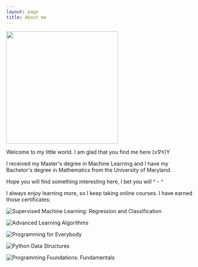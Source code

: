 ```yaml
---
layout: page
title: About me
---
```


<img src="{{ '/pics/IMG_0621.jpg' | relative_url }}" width="300px">

Welcome to my little world.  I am glad that you find me here (≥∇≤)Y

I received my Master's degree in Machine Learning and I have my Bachelor's degree in Mathematics from the University of Maryland.


Hope you will find something interesting here, I bet you will ^ - ^

I always enjoy learning more, so I keep taking online courses. I have earned those certificates:

![Supervised Machine Learning: Regression and Classification](https://joy3luo.github.io/mathnotes/pics/certificates/Supervised_Machine_Learning_Regression.png)

![Advanced Learning Algorithms](https://joy3luo.github.io/mathnotes/pics/certificates/Advanced_Learning_Algorithms.png)


![Programming for Everybody](https://joy3luo.github.io/mathnotes/pics/certificates/Programming_for_Everybody.png)


![Python Data Structures](https://joy3luo.github.io/mathnotes/pics/certificates/Python_Data_Structures.png)


![Programming Foundations: Fundamentals](https://joy3luo.github.io/mathnotes/pics/certificates/Programming_Foundations.png)
